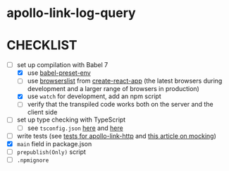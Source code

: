 # apollo-link-log-query

# CHECKLIST
- [ ] set up compilation with Babel 7
    - [x] use [babel-preset-env](https://babeljs.io/docs/en/babel-preset-env/)
    - [ ] use [browserslist](https://babeljs.io/docs/en/babel-preset-env/#browserslist-integration) from [create-react-app](https://github.com/facebook/create-react-app/blob/96ba7bddc1600d6f5dac9da2418ee69793c22eca/packages/react-scripts/package.json#L82-L94) (the latest browsers during development and a larger range of browsers in production)
    - [x] use `watch` for development, add an npm script
    - [ ] verify that the transpiled code works both on the server and the client side
- [ ] set up type checking with TypeScript
    - [ ] see `tsconfig.json` [here](https://blogs.msdn.microsoft.com/typescript/2018/08/27/typescript-and-babel-7/#) and [here](https://iamturns.com/typescript-babel/)
- [ ] write tests (see [tests for apollo-link-http](https://github.com/apollographql/apollo-link/tree/master/packages/apollo-link-http/src/__tests__) and [this article on mocking](https://hackernoon.com/extensive-graphql-testing-57e8760f1c25))
- [x] `main` field in package.json
- [ ] `prepublish(Only)` script
- [ ] `.npmignore`